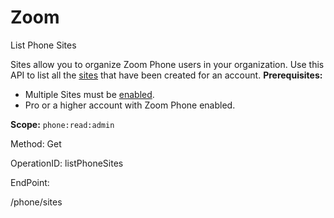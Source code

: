 #     Zoom


List Phone Sites

Sites allow you to organize Zoom Phone users in your organization. Use this API to list all the [sites](https://support.zoom.us/hc/en-us/articles/360020809672) that have been created for an account.
**Prerequisites:**
* Multiple Sites must be [enabled](https://support.zoom.us/hc/en-us/articles/360020809672-Managing-Multiple-Sites#h_05c88e35-1593-491f-b1a8-b7139a75dc15).
* Pro or a higher account with Zoom Phone enabled.

**Scope:** `phone:read:admin` 

Method: Get

OperationID: listPhoneSites

EndPoint:

/phone/sites
